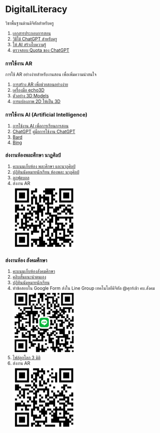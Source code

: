 # DigitalLiteracy

วิชาพื้นฐานด้านดิจิทัลสำหรับครู
1. [เอกสารประกอบการสอน](https://drive.google.com/drive/folders/1tO8sIzBNwzVYqPB4uA5vPBMpsJoktc4d?usp=drive_link)
1. [วิธีใช้ ChatGPT สำหรับครู](https://blog.classpoint.io/th/%E0%B8%A7%E0%B8%B4%E0%B8%98%E0%B8%B5%E0%B9%83%E0%B8%8A%E0%B9%89-chatgpt-%E0%B8%AD%E0%B8%A2%E0%B9%88%E0%B8%B2%E0%B8%87%E0%B8%A1%E0%B8%B7%E0%B8%AD%E0%B8%AD%E0%B8%B2%E0%B8%8A%E0%B8%B5%E0%B8%9E-%E0%B8%95/#chat-gpt-examples-for-lesson-planning)
1. [ให้ AI สร้างใบความรู้](https://www.youtube.com/watch?v=4tzaQ5GtK7Q)
1. [ตรวจสอบ Quota ของ ChatGPT](https://platform.openai.com/account/usage)

### การใช้งาน AR
การใช้ AR อย่างง่ายสำหรับงานสอน เพื่อเพิ่มความน่าสนใจ
1. [การสร้าง AR เพื่อช่วยสอนอย่างง่าย](https://medium.com/echo3d/how-to-create-3d-content-and-see-it-in-ar-free-no-coding-required-369e5b4a4b3e)
2. [เครื่องมือ echo3D](https://console.echo3d.com/)
3. [ตัวอย่าง 3D Models](https://rigmodels.com/index.php?manualsearch=1&searchkeyword=pokemon)
4. [การแปลงภาพ 2D ให้เป็น 3D](https://products.aspose.app/3d/conversion/jpg-to-glb)

### การใช้งาน AI (Artificial Intelligence)
1. [การใช้งาน AI เพื่อการเรียนการสอน](https://www.ets.kmutt.ac.th/post/ai-in-education#viewer-7cch2)
2. [ChatGPT](https://chat.openai.com/)  [คู่มือการใช้งาน ChatGPT](https://techintegration.ets.kmutt.ac.th/download?name=%E0%B8%84%E0%B8%B9%E0%B9%88%E0%B8%A1%E0%B8%B7%E0%B8%AD%20ChatGPT.pdf)
3. [Bard](https://bard.google.com/)
4. [Bing](https://www.bing.com/)

### ส่งงานห้องพละศึกษา นาฏศิลป์
1. [คะแนนเก็บห้อง พละศึกษา และนาฏศิลป์](https://github.com/suwat9/DigitalLiteracy/blob/main/images/Grade-%E0%B8%9E%E0%B8%A5%E0%B8%B0-%E0%B8%99%E0%B8%B2%E0%B8%8F%E0%B8%A8%E0%B8%B4%E0%B8%A5%E0%B8%9B%E0%B9%8C.pdf)
1. [ปฏิทินนัดหมายนักเรียน ห้องพละ นาฏศิลป์](https://padlet.com/suwattac/padlet-ngl89kdrfdzyls4n)
2. [ลูกฟุตบอล](https://free3d.com/3d-model/soccer-ball-80310.html)
3. ส่งงาน AR <br> <img src="https://github.com/suwat9/DigitalLiteracy/blob/main/images/%E0%B8%87%E0%B8%B2%E0%B8%99AR%20%E0%B8%9E%E0%B8%A5%E0%B8%B0.png" alt="ส่งงาน AR" width="200"/>

### ส่งงานห้อง สังคมศึกษา
1. [คะแนนเก็บห้องสังคมศึกษา](https://github.com/suwat9/DigitalLiteracy/blob/main/images/suwat-grade-1-2566.pdf)
1. [คลิบสั้นแนะนำตนเอง](https://padlet.com/suwattac/padlet-aoh2ubx5udepy080)
2. [ปฏิทินนัดหมายนักเรียน](https://padlet.com/suwattac/padlet-ngl89kdrfdzyls4n)
3. ทำข้อสอบใน Google Form ส่งใน Line Group เทคโนโลยีดิจิทัล @ศุกร์เช้า คบ.สังคม <br> <img src="https://github.com/suwat9/DigitalLiteracy/blob/main/images/%E0%B8%81%E0%B8%A5%E0%B8%B8%E0%B9%88%E0%B8%A1%20%E0%B9%80%E0%B8%97%E0%B8%84%E0%B9%82%E0%B8%99%E0%B9%82%E0%B8%A5%E0%B8%A2%E0%B8%B5%E0%B8%94%E0%B8%B4%E0%B8%88%E0%B8%B4%E0%B8%97%E0%B8%B1%E0%B8%A5%20%40%E0%B8%A8%E0%B8%B8%E0%B8%81%E0%B8%A3%E0%B9%8C%E0%B9%80%E0%B8%8A%E0%B9%89%E0%B8%B2%20%E0%B8%84%E0%B8%9A.%E0%B8%AA%E0%B8%B1%E0%B8%87%E0%B8%84%E0%B8%A1.png" alt='ส่งงาน Google Form' width='200'/>
1. [ไฟล์ลูกโลก 3 มิติ](https://drive.google.com/file/d/1I5EMv6IiVRzUUCCjrKQwU6roRU-F0ysm/view?usp=sharing)
4. ส่งงาน AR <br> <img src="https://github.com/suwat9/DigitalLiteracy/blob/main/images/%E0%B8%AA%E0%B9%88%E0%B8%87%20AR%20%E0%B8%AA%E0%B8%B1%E0%B8%87%E0%B8%84%E0%B8%A1.png" alt="ส่งงาน AR" width="200"/>

